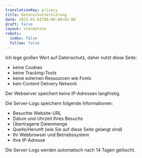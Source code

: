 ```yaml
---
translationKey: privacy
title: Datenschutzerklärung
date: 2023-01-01T08:00:00+01:00
draft: false
layout: standalone
robots:
  index: false
  follow: false
---
```


Ich lege großen Wert auf Datenschutz, daher nutzt diese Seite:
- keine Cookies
- keine Tracking-Tools
- keine externen Ressourcen wie Fonts
- kein Content Delivery Network

Der Webserver speichert keine IP-Adressen langfristig.

Die Server-Logs speichern folgende Informationen:
- Besuchte Website-URL
- Datum und Uhrzeit Ihres Besuchs
- Übertragene Datenmenge
- Quelle/Herunft (wie Sie auf diese Seite gelangt sind)
- Ihr Webbrowser und Betriebssystem
- Ihre IP-Adresse

Die Server-Logs werden automatisch nach 14 Tagen gelöscht.
